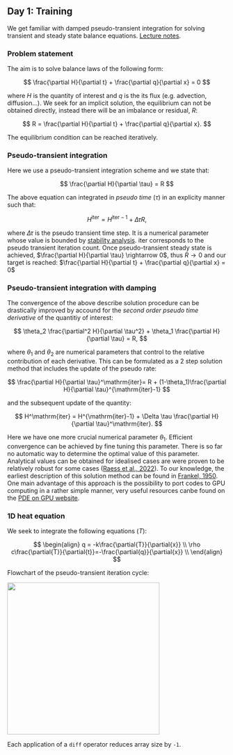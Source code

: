 ## Day 1: Training

We get familiar with damped pseudo-transient integration for solving transient and steady state balance equations. [Lecture notes](https://hessenbox-a10.rz.uni-frankfurt.de/getlink/fiXUcFqSEWx22HVLHjom1z/2_SolvingEquations_compressed.pdf).

### Problem statement

The aim is to solve balance laws of the following form:

$$
\frac{\partial H}{\partial t} + \frac{\partial q}{\partial x} = 0
$$

where $H$ is the quantity of interest and $q$ is the its flux (e.g. advection, diffusion...). We seek for an implicit solution, the equilibrium can not be obtained directly, instead there will be an imbalance or residual, $R$:

$$
R = \frac{\partial H}{\partial t} + \frac{\partial q}{\partial x}.
$$

The equilibrium condition can be reached iteratively. 

### Pseudo-transient integration

Here we use a pseudo-transient integration scheme and we state that:

$$
\frac{\partial H}{\partial \tau} = R
$$

The above equation can integrated in *pseudo time* ($\tau$) in an explicity manner such that:

$$
H^\mathrm{iter} = H^{\mathrm{iter}-1} + \Delta \tau R,
$$

where $\Delta \tau$ is the pseudo transient time step. It is a numerical parameter whose value is bounded by [stability analysis](https://en.wikipedia.org/wiki/Von_Neumann_stability_analysis). $\mathrm{iter}$ corresponds to the pseudo transient iteration count. Once pseudo-transient steady state is achieved, $\frac{\partial H}{\partial \tau} \rightarrow 0$, thus  $R \rightarrow 0$ and our target is reached: $\frac{\partial H}{\partial t} + \frac{\partial q}{\partial x} = 0$

### Pseudo-transient integration with damping

The convergence of the above describe solution procedure can be drastically improved by accound for the *second order pseudo time derivative* of the quantitiy of interest:

$$
\theta_2 \frac{\partial^2 H}{\partial \tau^2} + \theta_1 \frac{\partial H}{\partial \tau} = R,
$$

where $\theta_1$ and $\theta_2$ are numerical parameters that control to the relative contribution of each derivative. This can be formulated as a 2 step solution method that includes the update of the pseudo rate:

$$
\frac{\partial H}{\partial \tau}^\mathrm{iter}= R + (1-\theta_1)\frac{\partial H}{\partial \tau}^{\mathrm{iter}-1}
$$

and the subsequent update of the quantity:

$$
H^\mathrm{iter} = H^{\mathrm{iter}-1}  + \Delta \tau \frac{\partial H}{\partial \tau}^\mathrm{iter}.
$$

Here we have one more crucial numerical parameter $\theta_1$. Efficient convergence can be achieved by fine tuning this parameter. There is so far no automatic way to determine the optimal value of this parameter. Analytical values can be obtained for idealised cases are were proven to be relatively robust for some cases ([Raess et al., 2022](https://gmd.copernicus.org/articles/15/5757/2022/)). 
To our knowledge, the earliest description of this solution method can be found in [Frankel, 1950](https://www.jstor.org/stable/2002770). One main advantage of this approach is the possibility to port codes to GPU computing in a rather simple manner, very useful resources canbe found on the [PDE on GPU website](https://pde-on-gpu.vaw.ethz.ch). 

### 1D heat equation 

We seek to integrate the following equations ($T$):

$$
\begin{align}
q = -k\frac{\partial{T}}{\partial{x}} \\
\rho c\frac{\partial{T}}{\partial{t}}=-\frac{\partial{q}}{\partial{x}} \\
\end{align}
$$

Flowchart of the pseudo-transient iteration cycle:

<img src="https://github.com/tduretz/DeformationReactionCourse2023/blob/main/images/pict_02.png" width=350px>

Each application of a `diff` operator reduces array size by `-1`.
